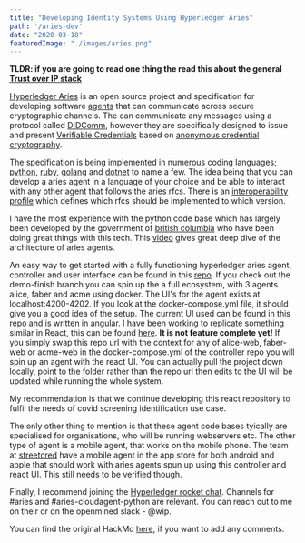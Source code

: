```yaml
---
title: "Developing Identity Systems Using Hyperledger Aries"
path: '/aries-dev'
date: "2020-03-18"
featuredImage: "./images/aries.png"  
---
```


**TLDR: if you are going to read one thing the read this about the general [Trust over IP stack](https://github.com/hyperledger/aries-rfcs/tree/master/concepts/0289-toip-stack)**

[Hyperledger Aries](https://github.com/hyperledger/aries-rfcs) is an open source project and specification for developing software [agents](https://github.com/hyperledger/aries-rfcs/tree/master/concepts/0004-agents) that can communicate across secure cryptographic channels. The can communicate any messages using a protocol called [DIDComm](https://github.com/hyperledger/aries-rfcs/tree/master/concepts/0005-didcomm), however they are specifically designed to issue and present [Verifiable Credentials](https://w3c.github.io/vc-data-model/) based on [anonymous credential cryptography](https://wip-abramson.dev/cl-signatures).

The specification is being implemented in numerous coding languages; [python](https://github.com/hyperledger/aries-cloudagent-python), [ruby](https://github.com/hyperledger/aries-sdk-ruby), [golang](https://github.com/hyperledger/aries-sdk-ruby) and [dotnet](https://github.com/hyperledger/aries-framework-dotnet) to name a few. The idea being that you can develop a aries agent in a language of your choice and be able to interact with any other agent that follows the aries rfcs. There is an [interoperability profile](https://github.com/hyperledger/aries-rfcs/tree/master/concepts) which defines which rfcs should be implemented to which version.

I have the most experience with the python code base which has largely been developed by the government of [british columbia](https://github.com/bcgov) who have been doing great things with this tech. This [video](https://zoom.us/recording/play/Pr-gdxAUVciy7MtPE9tkNAuSLT_Pl_NEYMeW2XxQRitjXtQajl3X5y7L_A1CCRee?autoplay=true&startTime=1563894122000) gives great deep dive of the architecture of aries agents. 

An easy way to get started with a fully functioning hyperledger aries agent, controller and user interface can be found in this [repo](https://github.com/bcgov/aries-cloudcontroller-node). If you check out the demo-finish branch you can spin up the a full ecosystem, with 3 agents alice, faber and acme using docker. The UI's for the agent exists at localhost:4200-4202. If you look at the docker-compose.yml file, it should give you a good idea of the setup. The current UI used can be found in this [repo](https://github.com/bluecollardev/edx-ariescloud-client) and is written in angular. I have been working to replicate something similar in React, this can be found [here](https://github.com/BlockchainIdentityLab/react-ariescloud-client). **It is not feature complete yet!** If you simply swap this repo url with the context for any of alice-web, faber-web or acme-web in the docker-compose.yml of the controller repo you will spin up an agent with the react UI. You can actually pull the project down locally, point to the folder rather than the repo url then edits to the UI will be updated while running the whole system.

My recommendation is that we continue developing this react repository to fulfil the needs of covid screening identification use case.

The only other thing to mention is that these agent code bases tyically are specialised for organisations, who will be running webservers etc. The other type of agent is a mobile agent, that works on the mobile phone. The team at [streetcred](https://developer.streetcred.id/) have a mobile agent in the app store for both android and apple that should work with aries agents spun up using this controller and react UI. This still needs to be verified though.

Finally, I recommend joining the [Hyperledger rocket chat](https://chat.hyperledger.org/home). Channels for #aries and #aries-cloudagent-python are relevant. You can reach out to me on their or on the openmined slack - @wip.

You can find the original HackMd [here](https://hackmd.io/@Ti3_tF0GSdmgraRb0Mx1mQ/covid-pp-screening-auth/edit), if you want to add any comments.
